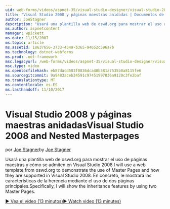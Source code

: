 ```yaml
---
uid: web-forms/videos/aspnet-35/visual-studio-designer/visual-studio-2008-and-nested-masterpages
title: "Visual Studio 2008 y páginas maestras anidadas | Documentos de Microsoft"
author: JoeStagner
description: "Usará una plantilla web de oswd.org para mostrar el uso de páginas maestras y cómo se admiten en Visual Studio 2008. En concreto, mostrará th..."
ms.author: aspnetcontent
manager: wpickett
ms.date: 11/15/2007
ms.topic: article
ms.assetid: 18637656-3733-4549-b365-94652c596a7b
ms.technology: dotnet-webforms
ms.prod: .net-framework
msc.legacyurl: /web-forms/videos/aspnet-35/visual-studio-designer/visual-studio-2008-and-nested-masterpages
msc.type: video
ms.openlocfilehash: eb87dacd583f0836dca40b581a7535b8a8115fe6
ms.sourcegitcommit: 9a9483aceb34591c97451997036a9120c3fe2baf
ms.translationtype: MT
ms.contentlocale: es-ES
ms.lasthandoff: 11/10/2017
---
```

<a name="visual-studio-2008-and-nested-masterpages"></a><span data-ttu-id="161f3-104">Visual Studio 2008 y páginas maestras anidadas</span><span class="sxs-lookup"><span data-stu-id="161f3-104">Visual Studio 2008 and Nested Masterpages</span></span>
====================
<span data-ttu-id="161f3-105">por [Joe Stagner](https://github.com/JoeStagner)</span><span class="sxs-lookup"><span data-stu-id="161f3-105">by [Joe Stagner](https://github.com/JoeStagner)</span></span>

<span data-ttu-id="161f3-106">Usará una plantilla web de oswd.org para mostrar el uso de páginas maestras y cómo se admiten en Visual Studio 2008.</span><span class="sxs-lookup"><span data-stu-id="161f3-106">I will use a web template from oswd.org to demonstrate the use of Master Pages and how they are supported in Visual Studio 2008.</span></span> <span data-ttu-id="161f3-107">En concreto, le mostrará las características de la herencia mediante el uso de dos páginas principales.</span><span class="sxs-lookup"><span data-stu-id="161f3-107">Specifically, I will show the inheritance features by using two Master Pages.</span></span>

[<span data-ttu-id="161f3-108">&#9654; Vea el vídeo (13 minutos)</span><span class="sxs-lookup"><span data-stu-id="161f3-108">&#9654; Watch video (13 minutes)</span></span>](https://channel9.msdn.com/Blogs/ASP-NET-Site-Videos/visual-studio-2008-and-nested-masterpages)
